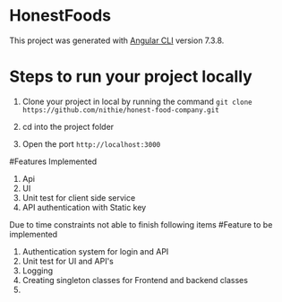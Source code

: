 # HonestFoods

This project was generated with [Angular CLI](https://github.com/angular/angular-cli) version 7.3.8.

# Steps to run your project locally

1. Clone your project in local by running the command
    `git clone https://github.com/nithie/honest-food-company.git`

2. cd into the project folder

3. Open the port `http://localhost:3000`

#Features Implemented
1. Api
2. UI
3. Unit test for client side service
4. API authentication with Static key

Due to time constraints not able to finish following items
#Feature to be implemented

1. Authentication system for login and API
2. Unit test for UI and API's
3. Logging
4. Creating singleton classes for Frontend and backend classes
5. 





